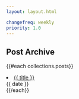 ```yaml
---
layout: layout.html

changefreq: weekly
priority: 1.0
---
```


<h2>Post Archive</h2>

{{#each collections.posts}}
  <li><a href="/{{ path }}">{{ title }}</a><div>{{ date }}</div></li>
{{/each}}
